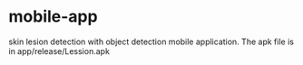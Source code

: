 # mobile-app
skin lesion detection with object detection mobile application.
The apk file is in app/release/Lession.apk
